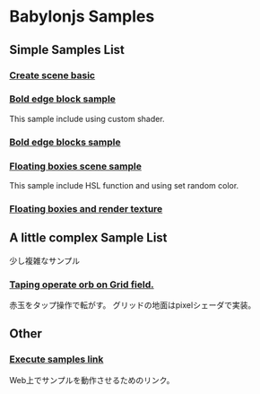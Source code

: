 # Babylonjs Samples

## Simple Samples List

### [Create scene basic](./samples/create_scene_basic.html)

### [Bold edge block sample](./samples/bold_edge_shader.html)

This sample include using custom shader.

### [Bold edge blocks sample](./samples/bold_edge_blocks.html)

### [Floating boxies scene sample](./samples/floating_box.html)

This sample include HSL function and using set random color.

### [Floating boxies and render texture](./samples/floating_box_and_render_texture.html)


## A little complex Sample List

少し複雑なサンプル

### [Taping operate orb on Grid field.](./samples/tap_move_on_grid_ground.html)

赤玉をタップ操作で転がす。
グリッドの地面はpixelシェーダで実装。

## Other

### [Execute samples link](https://tayoshimi.github.io/babylonjs/)

Web上でサンプルを動作させるためのリンク。
